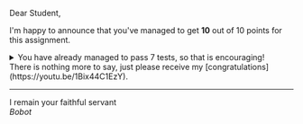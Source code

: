 Dear Student,

I'm happy to announce that you've managed to get **10** out of 10 points for this assignment.
<details><summary>You have already managed to pass 7 tests, so that is encouraging!</summary>&emsp;☑&nbsp;[1p] Tableau properly determines optimal solutions<br>&emsp;☑&nbsp;[1p] Tableau properly chooses entering variable<br>&emsp;☑&nbsp;[1p] Tableau properly checking if unbounded<br>&emsp;☑&nbsp;[2p] Tableau properly chooses leaving variable<br>&emsp;☑&nbsp;[3p] Tableau properly pivots<br>&emsp;☑&nbsp;[1p] Example 02 finds correct solution<br>&emsp;☑&nbsp;[1p] Example 03 finds unbounded problem</details>
There is nothing more to say, just please receive my [congratulations](https://youtu.be/1Bix44C1EzY).

-----------
I remain your faithful servant\
_Bobot_